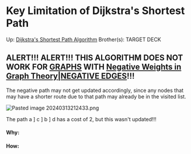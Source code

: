 # Key Limitation of Dijkstra's Shortest Path

Up: [Dijkstra's Shortest Path Algorithm](dijkstra's_shortest_path_algorithm)
Brother(s):
TARGET DECK

## ALERT!!! ALERT!!! THIS ALGORITHM DOES NOT WORK FOR [GRAPHS](graphs) WITH [Negative Weights in Graph Theory|NEGATIVE EDGES](negative_weights_in_graph_theory|negative_edges)!!!

The negative path may not get updated accordingly, since any nodes that may have a shorter route due to that path may already be in the visited list.

![Pasted image 20240313212433.png](pasted_image_20240313212433.png)

The path a ] c ] b ] d has a cost of 2, but this wasn't updated!!!































#### Why:
#### How:









